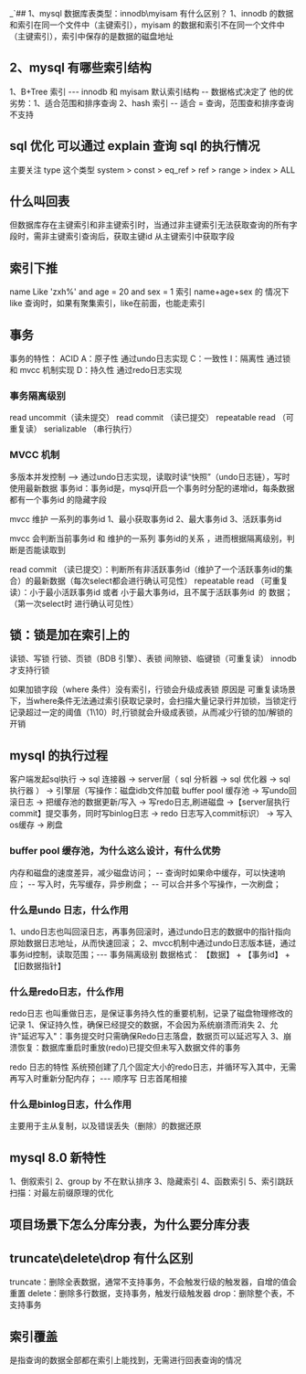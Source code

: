 _`## 1、mysql 数据库表类型：innodb\myisam
有什么区别？
1、innodb 的数据和索引在同一个文件中（主键索引），myisam 的数据和索引不在同一个文件中（主键索引），索引中保存的是数据的磁盘地址

## 2、mysql 有哪些索引结构
1、B+Tree 索引 --- innodb 和 myisam 默认索引结构
    -- 数据格式决定了 他的优劣势：1、适合范围和排序查询
2、hash 索引 
    -- 适合 = 查询，范围查和排序查询不支持

## sql 优化 可以通过 explain 查询 sql 的执行情况
主要关注 type 这个类型
system > const > eq_ref > ref > range > index > ALL

## 什么叫回表
但数据库存在主键索引和非主键索引时，当通过非主键索引无法获取查询的所有字段时，需非主键索引查询后，获取主键id 从主键索引中获取字段

## 索引下推
name Like 'zxh%' and age = 20 and sex = 1
索引 name+age+sex 的 情况下
like 查询时，如果有聚集索引，like在前面，也能走索引

## 事务
事务的特性：
ACID
A：原子性 通过undo日志实现
C：一致性
I：隔离性 通过锁和 mvcc 机制实现
D：持久性 通过redo日志实现

### 事务隔离级别
read uncommit（读未提交）
read commit （读已提交）
repeatable read （可重复读）
serializable （串行执行）

### MVCC 机制
多版本并发控制  --> 通过undo日志实现，读取时读“快照”（undo日志链），写时使用最新数据
事务id：事务id是，mysql开启一个事务时分配的递增id，每条数据都有一个事务id 的隐藏字段

mvcc 维护 一系列的事务id
1、最小获取事务id
2、最大事务id
3、活跃事务id

mvcc 会判断当前事务id 和 维护的一系列 事务id的关系 ，进而根据隔离级别，判断是否能读取到

read commit （读已提交）：判断所有非活跃事务id（维护了一个活跃事务id的集合）的最新数据（每次select都会进行确认可见性）
repeatable read （可重复读）：小于最小活跃事务id 或者 小于最大事务id，且不属于活跃事务id` `的 数据；（第一次select时 进行确认可见性）

## 锁：锁是加在索引上的
读锁、写锁
行锁、页锁（BDB 引擎）、表锁
间隙锁、临键锁（可重复读）
innodb才支持行锁

如果加锁字段（where 条件）没有索引，行锁会升级成表锁
原因是 可重复读场景下，当where条件无法通过索引获取记录时，会扫描大量记录行并加锁，当锁定行记录超过一定的阈值（1\10）时,行锁就会升级成表锁，从而减少行锁的加/解锁的开销

## mysql 的执行过程 
客户端发起sql执行 
-> sql 连接器 
-> server层（ sql 分析器 -> sql 优化器 -> sql 执行器 ） 
-> 引擎层（写操作：磁盘idb文件加载 buffer pool 缓存池 -> 写undo回滚日志 -> 把缓存池的数据更新/写入 -> 写redo日志,刷进磁盘 ->【server层执行commit】提交事务，同时写binlog日志 -> redo 日志写入commit标识）
-> 写入os缓存 
-> 刷盘

### buffer pool 缓存池，为什么这么设计，有什么优势
内存和磁盘的速度差异，减少磁盘访问；
    -- 查询时如果命中缓存，可以快速响应；
    -- 写入时，先写缓存，异步刷盘；
    -- 可以合并多个写操作，一次刷盘；

### 什么是undo 日志，什么作用
1、undo日志也叫回滚日志，再事务回滚时，通过undo日志的数据中的指针指向原始数据日志地址，从而快速回滚；
2、mvcc机制中通过undo日志版本链，通过事务id控制，读取范围；--- 事务隔离级别
数据格式：
【数据】 + 【事务id】 + 【旧数据指针】

### 什么是redo日志，什么作用
redo日志 也叫重做日志，是保证事务持久性的重要机制，记录了磁盘物理修改的记录
1、保证持久性，确保已经提交的数据，不会因为系统崩溃而消失
2、允许"延迟写入"：事务提交时只需确保Redo日志落盘，数据页可以延迟写入
3、崩溃恢复：数据库重启时重放(redo)已提交但未写入数据文件的事务

redo 日志的特性
系统预创建了几个固定大小的redo日志，并循环写入其中，无需再写入时重新分配内存； --- 顺序写
日志首尾相接

### 什么是binlog日志，什么作用 
主要用于主从复制，以及错误丢失（删除）的数据还原

## mysql 8.0 新特性
1、倒叙索引
2、group by 不在默认排序
3、隐藏索引
4、函数索引
5、索引跳跃扫描：对最左前缀原理的优化

## 项目场景下怎么分库分表，为什么要分库分表

## truncate\delete\drop 有什么区别
truncate：删除全表数据，通常不支持事务，不会触发行级的触发器，自增的值会重置
delete：删除多行数据，支持事务，触发行级触发器
drop：删除整个表，不支持事务

## 索引覆盖
是指查询的数据全部都在索引上能找到，无需进行回表查询的情况
